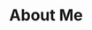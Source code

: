 ---
title: About Me
type: page
layout: index
weight: 1
imageTitleName: Background Image
imageTitle: Pillars of Creation
imageCreditName: Credit
imageCredit: NASA, ESA, CSA, STScI
greeting: "Hi! I am Henry!"
oneSentenceIntro: "I am a recent astronomy & astrophysics PhD graduate at the University of Toronto, welcome to my personal website!!"
emailname: Email
addressname: Location
address1: "University of Toronto, Canada"
address2: ""
socialname: Social
---